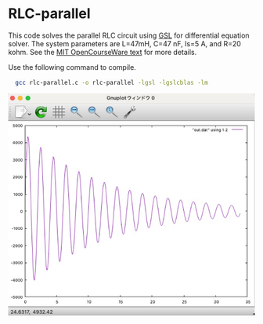 # RLC-parallel

This code solves the parallel RLC circuit using [GSL](https://www.gnu.org/software/gsl/) for differential equation solver. The system parameters are L=47mH, C=47 nF, Is=5 A, and R=20 kohm. See the [MIT OpenCourseWare text](https://ocw.mit.edu/courses/6-071j-introduction-to-electronics-signals-and-measurement-spring-2006/a929d33896839a7bf1ca2631cd87e711_16_transint_rlc2.pdf) for more details.

Use the following command to compile.
```bash {.copy}
  gcc rlc-parallel.c -o rlc-parallel -lgsl -lgslcblas -lm
  ```

![ ](images/rlc-para.jpg)